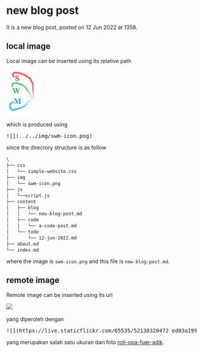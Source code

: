 # new blog post
It is a new blog post, posted on 12 Jun 2022 at 1358.


## local image
Local image can be inserted using its relative path

![](../../img/swm-icon.png)

which is produced using

<pre>
![](../../img/swm-icon.png)
</pre>

since the directory structure is as follow

```
\
├── css
│   └── simple-website.css
├── img
│   └── swm-icon.png
├── js
│   └──script.js
├── content
│   ├── blog
│   │   └── new-blog-post.md
│   ├── code
│   │   └── a-code-post.md
│   └── todo
│       └── 12-jun-2022.md
├── about.md
└── index.md
```

where the image is `swm-icon.png` and this file is `new-blog-post.md`.



## remote image
Remote image can be inserted using its url

![](https://live.staticflickr.com/65535/52138328472_ed03a19955_w.jpg)

yang diperoleh dengan

<pre>
![](https://live.staticflickr.com/65535/52138328472_ed03a19955_w.jpg)
</pre>

yang merupakan salah satu ukuran dari foto [roti-opa-fuer-adik](https://www.flickr.com/photos/195637519@N06/52138328472).
